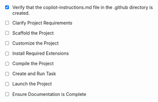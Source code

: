 <!-- Use this file to provide workspace-specific custom instructions to Copilot. For more details, visit https://code.visualstudio.com/docs/copilot/copilot-customization#_use-a-githubcopilotinstructionsmd-file -->
- [x] Verify that the copilot-instructions.md file in the .github directory is created.

- [ ] Clarify Project Requirements
	<!-- Sistema de inventario completo con React + Next.js 14 App Router, PostgreSQL, autenticación NextAuth, dashboard, gestión de inventario, solicitudes, departamentos, categorías y usuarios con roles admin/user -->

- [ ] Scaffold the Project
	<!-- Create Next.js 14 project structure with App Router -->

- [ ] Customize the Project
	<!-- Implement complete inventory system with all specified features -->

- [ ] Install Required Extensions
	<!-- Install any required extensions for Next.js development -->

- [ ] Compile the Project
	<!-- Install dependencies and ensure project compiles -->

- [ ] Create and Run Task
	<!-- Setup development and production tasks -->

- [ ] Launch the Project
	<!-- Launch development server -->

- [ ] Ensure Documentation is Complete
	<!-- Complete README and documentation -->
